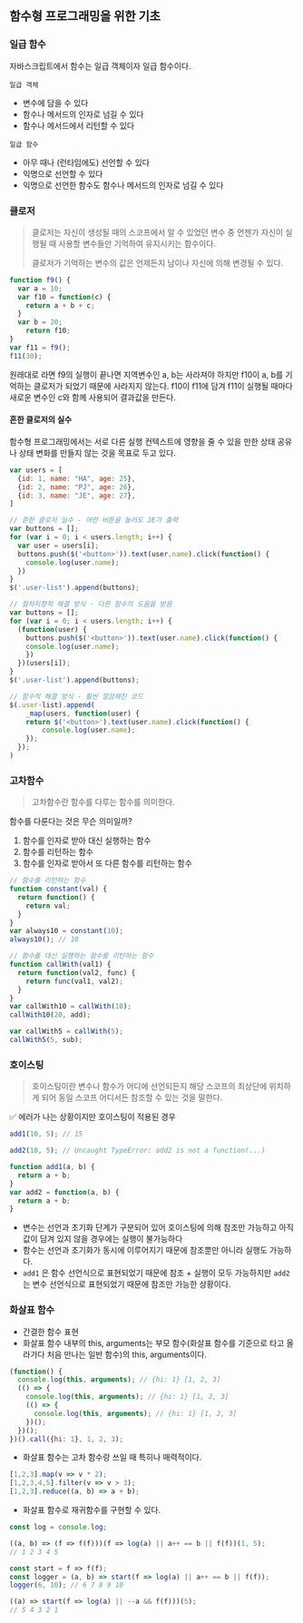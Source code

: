 ## 함수형 프로그래밍을 위한 기초

### 일급 함수

자바스크립트에서 함수는 일급 객체이자 일급 함수이다.

`일급 객체` 

- 변수에 담을 수 있다
- 함수나 메서드의 인자로 넘길 수 있다
- 함수나 메서드에서 리턴할 수 있다

`일급 함수`

- 아무 때나 (런타임에도) 선언할 수 있다
- 익명으로 선언할 수 있다
- 익명으로 선언한 함수도 함수나 메서드의 인자로 넘길 수 있다



### 클로저

> 클로저는 자신이 생성될 때의 스코프에서 알 수 있었던 변수 중 언젠가 자신이 실행될 때 사용할 변수들만 기억하여 유지시키는 함수이다. 
>
> 클로저가 기억하는 변수의 값은 언제든지 남이나 자신에 의해 변경될 수 있다.

```js
function f9() {
  var a = 10;
  var f10 = function(c) {
    return a + b + c;
  }
  var b = 20;
 	return f10;
}
var f11 = f9();
f11(30);
```

원래대로 라면 f9의 실행이 끝나면 지역변수인 a, b는 사라져야 하지만 f10이 a, b를 기억하는 클로저가 되었기 때문에 사라지지 않는다. f10이 f11에 담겨 f11이 실행될 때마다 새로운 변수인 c와 함께 사용되어 결과값을 만든다. 

#### 흔한 클로저의 실수

함수형 프로그래밍에서는 서로 다른 실행 컨텍스트에 영향을 줄 수 있을 만한 상태 공유나 상태 변화를 만들지 않는 것을 목표로 두고 있다.

```js
var users = [
  {id: 1, name: "HA", age: 25},
  {id: 2, name: "PJ", age: 26},
  {id: 3, name: "JE", age: 27},
]

// 흔한 클로저 실수 - 어떤 버튼을 눌러도 JE가 출력
var buttons = [];
for (var i = 0; i < users.length; i++) {
  var user = users[i];
  buttons.push($('<button>')).text(user.name).click(function() {
    console.log(user.name);
  })
}
$('.user-list').append(buttons);

// 절차지향적 해결 방식 - 다른 함수의 도움을 받음
var buttons = [];
for (var i = 0; i < users.length; i++) {
  (function(user) {
    buttons.push($('<button>')).text(user.name).click(function() {
    console.log(user.name);
  	})
  })(users[i]);
}
$('.user-list').append(buttons);

// 함수적 해결 방식 - 훨씬 깔끔해진 코드
$(.user-list).append(
	_map(users, function(user) {
    return $('<button>').text(user.name).click(function() {
    	console.log(user.name);
  	});
  });
)

```



### 고차함수

> 고차함수란 함수를 다루는 함수를 의미한다.

함수를 다룬다는 것은 무슨 의미일까?

1. 함수를 인자로 받아 대신 실행하는 함수
2. 함수를 리턴하는 함수
3. 함수를 인자로 받아서 또 다른 함수를 리턴하는 함수

```js
// 함수를 리턴하는 함수
function constant(val) {
  return function() {
    return val;
  }
}
var always10 = constant(10);
always10(); // 10

// 함수를 대신 실행하는 함수를 리턴하는 함수
function callWith(val1) {
  return function(val2, func) {
    return func(val1, val2);
  }
}
var callWith10 = callWith(10);
callWith10(20, add);

var callWith5 = callWith(5);
callWith5(5, sub);
```



### 호이스팅

> 호이스팅이란 변수나 함수가 어디에 선언되든지 해당 스코프의 최상단에 위치하게 되어 동일 스코프 어디서든 참조할 수 있는 것을 말한다. 

✅ 에러가 나는 상황이지만 호이스팅이 적용된 경우

```js
add1(10, 5); // 15

add2(10, 5); // Uncaught TypeError: add2 is not a function(...)

function add1(a, b) {
  return a + b;
}
var add2 = function(a, b) {
  return a + b;
}
```

- 변수는 선언과 초기화 단계가 구분되어 있어 호이스팅에 의해 참조만 가능하고 아직 값이 담겨 있지 않을 경우에는 실행이 불가능하다
- 함수는 선언과 초기화가 동시에 이루어지기 때문에 참조뿐만 아니라 실행도 가능하다.
- `add1` 은 함수 선언식으로 표현되었기 때문에 참조 + 실행이 모두 가능하지만 `add2` 는 변수 선언식으로 표현되었기 때문에 참조만 가능한 상황이다.



### 화살표 함수

- 간결한 함수 표현
- 화살표 함수 내부의 this, arguments는 부모 함수(화살표 함수를 기준으로 타고 올라가다 처음 만나는 일반 함수)의 this, arguments이다. 

```js
(function() {
  console.log(this, arguments); // {hi: 1} [1, 2, 3]
  (() => {
    console.log(this, arguments); // {hi: 1} [1, 2, 3]
    (() => {
      console.log(this, arguments); // {hi: 1} [1, 2, 3]
    })();
  })();
})().call({hi: 1}, 1, 2, 3);
```

- 화살표 함수는 고차 함수랑 쓰일 때 특히나 매력적이다.

```js
[1,2,3].map(v => v * 2);
[1,2,3,4,5].filter(v => v > 3);
[1,2,3].reduce((a, b) => a + b);
```

- 화살표 함수로 재귀함수를 구현할 수 있다.

```js
const log = console.log;

((a, b) => (f => f(f)))(f => log(a) || a++ == b || f(f))(1, 5);
// 1 2 3 4 5 
```

```js
const start = f => f(f);
const logger = (a, b) => start(f => log(a) || a++ == b || f(f));
logger(6, 10); // 6 7 8 9 10

((a) => start(f => log(a) || --a && f(f)))(5);
// 5 4 3 2 1
```

